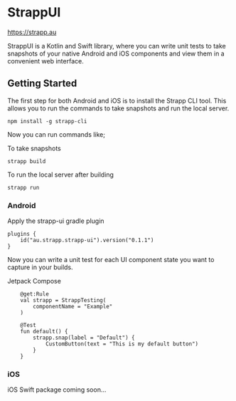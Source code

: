 # StrappUI

https://strapp.au

StrappUI is a Kotlin and Swift library, where you can write unit tests to take snapshots of your native Android and iOS components and view them in a convenient web interface.

## Getting Started

The first step for both Android and iOS is to install the Strapp CLI tool. This allows you to run the commands to take snapshots and run the local server.
```
npm install -g strapp-cli
```

Now you can run commands like;

To take snapshots
```
strapp build
```

To run the local server after building
```
strapp run 
```

### Android
Apply the strapp-ui gradle plugin
```
plugins {
    id("au.strapp.strapp-ui").version("0.1.1")
}
```

Now you can write a unit test for each UI component state you want to capture in your builds.

Jetpack Compose
```
    @get:Rule
    val strapp = StrappTesting(
        componentName = "Example"
    )

    @Test
    fun default() {
        strapp.snap(label = "Default") {
            CustomButton(text = "This is my default button")
        }
    }
```

### iOS 
iOS Swift package coming soon...
